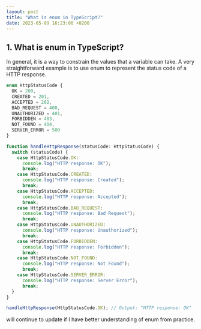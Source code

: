 ```yaml
---
layout: post
title: "What is enum in TypeScript?"
date: 2023-05-09 16:23:00 +0200
---
```


## 1. What is enum in TypeScript?

In general, it is a way to constrain the values that a variable can take. A very straightforward example is to use enum to represent the status code of a HTTP response.

```typescript
enum HttpStatusCode {
  OK = 200,
  CREATED = 201,
  ACCEPTED = 202,
  BAD_REQUEST = 400,
  UNAUTHORIZED = 401,
  FORBIDDEN = 403,
  NOT_FOUND = 404,
  SERVER_ERROR = 500
}

function handleHttpResponse(statusCode: HttpStatusCode) {
  switch (statusCode) {
    case HttpStatusCode.OK:
      console.log("HTTP response: OK");
      break;
    case HttpStatusCode.CREATED:
      console.log("HTTP response: Created");
      break;
    case HttpStatusCode.ACCEPTED:
      console.log("HTTP response: Accepted");
      break;
    case HttpStatusCode.BAD_REQUEST:
      console.log("HTTP response: Bad Request");
      break;
    case HttpStatusCode.UNAUTHORIZED:
      console.log("HTTP response: Unauthorized");
      break;
    case HttpStatusCode.FORBIDDEN:
      console.log("HTTP response: Forbidden");
      break;
    case HttpStatusCode.NOT_FOUND:
      console.log("HTTP response: Not Found");
      break;
    case HttpStatusCode.SERVER_ERROR:
      console.log("HTTP response: Server Error");
      break;
  }
}

handleHttpResponse(HttpStatusCode.OK); // Output: "HTTP response: OK"
```

will continue to update if I have better understanding of enum from practice.